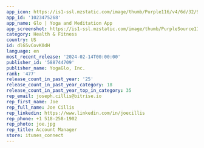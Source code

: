 ```yaml
---
app_icon: https://is1-ssl.mzstatic.com/image/thumb/Purple116/v4/6d/32/95/6d329590-de7c-c44c-67ab-3a700431935b/AppIcon-black-0-0-1x_U007emarketing-0-7-0-85-220.png/1024x1024bb.png
app_id: '1023475268'
app_name: Glo | Yoga and Meditation App
app_screenshot: https://is1-ssl.mzstatic.com/image/thumb/PurpleSource116/v4/fb/09/4a/fb094a2a-b966-2cbe-7c4b-48e16f7962b5/fe9d9c7c-d274-40bd-851f-2763206f1b4e_Glo_Marketing_ASO_Screenshots_iPhone_6.5_1284x2778.jpg/1284x2778bb.png
category: Health & Fitness
country: US
id: dlG5vCovK0dH
language: en
most_recent_release: '2024-02-14T00:00:00'
publisher_id: '588744709'
publisher_name: YogaGlo, Inc.
rank: '477'
release_count_in_past_year: '25'
release_count_in_past_year_category: 18
release_count_in_past_year_top_in_category: 35
rep_email: joseph.cillis@bitrise.io
rep_first_name: Joe
rep_full_name: Joe Cillis
rep_linkedin: https://www.linkedin.com/in/joecillis
rep_phone: +1 518-258-1902
rep_photo: joe.jpg
rep_title: Account Manager
store: itunes_connect
---
```

